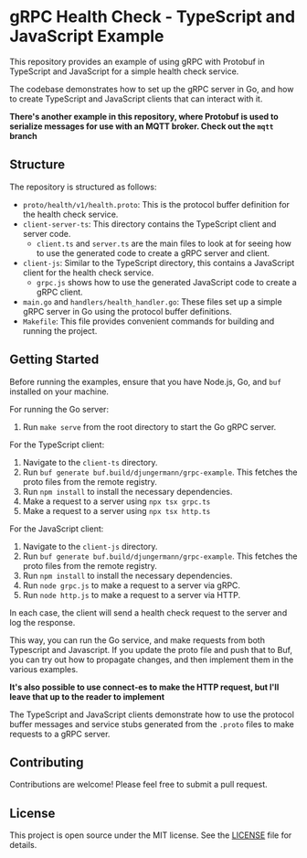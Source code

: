 # gRPC Health Check - TypeScript and JavaScript Example

This repository provides an example of using gRPC with Protobuf in TypeScript and JavaScript for a simple health check service. 

The codebase demonstrates how to set up the gRPC server in Go, and how to create TypeScript and JavaScript clients that can interact with it.

**There's another example in this repository, where Protobuf is used to serialize messages for use with an MQTT broker. Check out the `mqtt` branch**

## Structure

The repository is structured as follows:

- `proto/health/v1/health.proto`: This is the protocol buffer definition for the health check service.
- `client-server-ts`: This directory contains the TypeScript client and server code. 
  - `client.ts` and `server.ts` are the main files to look at for seeing how to use the generated code to create a gRPC server and client.
- `client-js`: Similar to the TypeScript directory, this contains a JavaScript client for the health check service.
  - `grpc.js` shows how to use the generated JavaScript code to create a gRPC client.
- `main.go` and `handlers/health_handler.go`: These files set up a simple gRPC server in Go using the protocol buffer definitions. 
- `Makefile`: This file provides convenient commands for building and running the project.

## Getting Started

Before running the examples, ensure that you have Node.js, Go, and `buf` installed on your machine. 

For running the Go server:

1. Run `make serve` from the root directory to start the Go gRPC server.

For the TypeScript client:

1. Navigate to the `client-ts` directory.
2. Run `buf generate buf.build/djungermann/grpc-example`. This fetches the proto files from the remote registry.
3. Run `npm install` to install the necessary dependencies.
4. Make a request to a server using `npx tsx grpc.ts`
5. Make a request to a server using `npx tsx http.ts`

For the JavaScript client:

1. Navigate to the `client-js` directory.
2. Run `buf generate buf.build/djungermann/grpc-example`. This fetches the proto files from the remote registry.
3. Run `npm install` to install the necessary dependencies.
4. Run `node grpc.js` to make a request to a server via gRPC.
5. Run `node http.js` to make a request to a server via HTTP.

In each case, the client will send a health check request to the server and log the response.

This way, you can run the Go service, and make requests from both Typescript and Javascript.
If you update the proto file and push that to Buf, you can try out how to propagate changes, and then implement them in the various examples. 

**It's also possible to use connect-es to make the HTTP request, but I'll leave that up to the reader to implement**

The TypeScript and JavaScript clients demonstrate how to use the protocol buffer messages and service stubs generated from the `.proto` files to make requests to a gRPC server.

## Contributing

Contributions are welcome! Please feel free to submit a pull request.

## License

This project is open source under the MIT license. See the [LICENSE](LICENSE) file for details.
